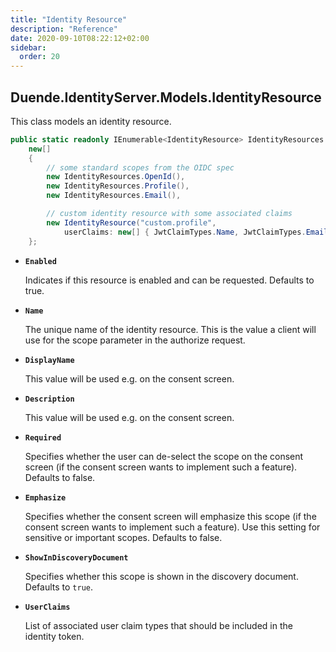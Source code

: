 ```yaml
---
title: "Identity Resource"
description: "Reference"
date: 2020-09-10T08:22:12+02:00
sidebar:
  order: 20
---
```


## Duende.IdentityServer.Models.IdentityResource

This class models an identity resource.

```cs
public static readonly IEnumerable<IdentityResource> IdentityResources =
    new[]
    {
        // some standard scopes from the OIDC spec
        new IdentityResources.OpenId(),
        new IdentityResources.Profile(),
        new IdentityResources.Email(),

        // custom identity resource with some associated claims
        new IdentityResource("custom.profile", 
            userClaims: new[] { JwtClaimTypes.Name, JwtClaimTypes.Email, "location", JwtClaimTypes.Address })
    };
```

* **`Enabled`**

  Indicates if this resource is enabled and can be requested. Defaults to true.

* **`Name`**

  The unique name of the identity resource. This is the value a client will use for the scope parameter in the authorize
  request.

* **`DisplayName`**

  This value will be used e.g. on the consent screen.

* **`Description`**

  This value will be used e.g. on the consent screen.

* **`Required`**

  Specifies whether the user can de-select the scope on the consent screen (if the consent screen wants to implement
  such a feature).
  Defaults to false.

* **`Emphasize`**

  Specifies whether the consent screen will emphasize this scope (if the consent screen wants to implement such a
  feature). Use this setting for sensitive or important scopes. Defaults to false.

* **`ShowInDiscoveryDocument`**

  Specifies whether this scope is shown in the discovery document. Defaults to `true`.

* **`UserClaims`**

  List of associated user claim types that should be included in the identity token.